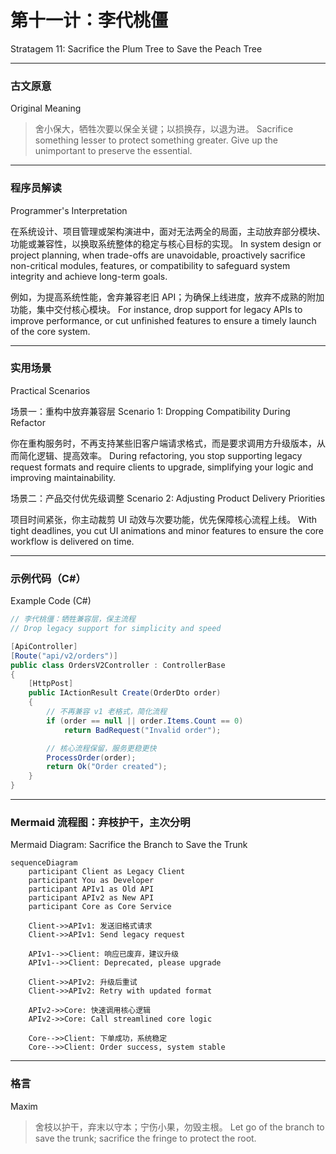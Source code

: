 # 第十一计：李代桃僵

Stratagem 11: Sacrifice the Plum Tree to Save the Peach Tree

---

### 古文原意

Original Meaning

> 舍小保大，牺牲次要以保全关键；以损换存，以退为进。
> Sacrifice something lesser to protect something greater. Give up the unimportant to preserve the essential.

---

### 程序员解读

Programmer's Interpretation

在系统设计、项目管理或架构演进中，面对无法两全的局面，主动放弃部分模块、功能或兼容性，以换取系统整体的稳定与核心目标的实现。
In system design or project planning, when trade-offs are unavoidable, proactively sacrifice non-critical modules, features, or compatibility to safeguard system integrity and achieve long-term goals.

例如，为提高系统性能，舍弃兼容老旧 API；为确保上线进度，放弃不成熟的附加功能，集中交付核心模块。
For instance, drop support for legacy APIs to improve performance, or cut unfinished features to ensure a timely launch of the core system.

---

### 实用场景

Practical Scenarios

场景一：重构中放弃兼容层
Scenario 1: Dropping Compatibility During Refactor

你在重构服务时，不再支持某些旧客户端请求格式，而是要求调用方升级版本，从而简化逻辑、提高效率。
During refactoring, you stop supporting legacy request formats and require clients to upgrade, simplifying your logic and improving maintainability.

场景二：产品交付优先级调整
Scenario 2: Adjusting Product Delivery Priorities

项目时间紧张，你主动裁剪 UI 动效与次要功能，优先保障核心流程上线。
With tight deadlines, you cut UI animations and minor features to ensure the core workflow is delivered on time.

---

### 示例代码（C#）

Example Code (C#)

```csharp
// 李代桃僵：牺牲兼容层，保主流程
// Drop legacy support for simplicity and speed

[ApiController]
[Route("api/v2/orders")]
public class OrdersV2Controller : ControllerBase
{
    [HttpPost]
    public IActionResult Create(OrderDto order)
    {
        // 不再兼容 v1 老格式，简化流程
        if (order == null || order.Items.Count == 0)
            return BadRequest("Invalid order");

        // 核心流程保留，服务更稳更快
        ProcessOrder(order);
        return Ok("Order created");
    }
}
```

---

### Mermaid 流程图：弃枝护干，主次分明

Mermaid Diagram: Sacrifice the Branch to Save the Trunk

```mermaid
sequenceDiagram
    participant Client as Legacy Client
    participant You as Developer
    participant APIv1 as Old API
    participant APIv2 as New API
    participant Core as Core Service

    Client->>APIv1: 发送旧格式请求  
    Client->>APIv1: Send legacy request

    APIv1-->>Client: 响应已废弃，建议升级  
    APIv1-->>Client: Deprecated, please upgrade

    Client->>APIv2: 升级后重试  
    Client->>APIv2: Retry with updated format

    APIv2->>Core: 快速调用核心逻辑  
    APIv2->>Core: Call streamlined core logic

    Core-->>Client: 下单成功，系统稳定  
    Core-->>Client: Order success, system stable
```

---

### 格言

Maxim

> 舍枝以护干，弃末以守本；宁伤小果，勿毁主根。
> Let go of the branch to save the trunk; sacrifice the fringe to protect the root.

